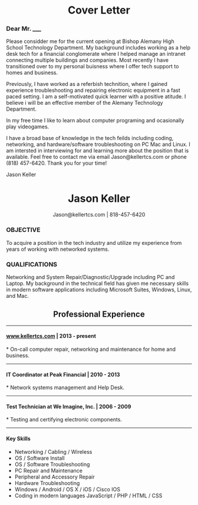 <h1 align="center">Cover Letter</h1>
<h3>Dear Mr. ___</h3>
<p>Please considder me for the current opening at Bishop Alemany High School Technology Department. My background includes working as a help desk tech for a financial conglomerate where I helped manage an intranet connecting multiple buildings and companies. Most recently I have transitioned over to my personal buisness where I offer tech support to homes and business.</p>
<p>Previously, I have worked as a referbish technition, where I gained experience troubleshooting and repairing electronic equipment in a fast paced setting. I am a self-motivated quick learner with a positive atitude. I believe i will be an effective member of  the Alemany Technology Department.</p>

<p>In my free time I like to learn about computer programing and ocasionally play videogames.</p>

<p>I have a broad base of knowledge in the tech feilds including coding, networking, and hardware/software troubleshooting on PC Mac and Linux. I am intersted in interviewing for and learning more about the position that is available. Feel free to contact me via email Jason@kellertcs.com  or phone (818) 457-6420. Thank you for your time!</p>

<p>Jason Keller</p>

<h1 align="center">Jason Keller</h1>
<p align="center">Jason@kellertcs.com | 818-457-6420</p>
<h3>OBJECTIVE</h3>
<p>To acquire a position in the tech industry and utilize my experience from years of working with networked systems.</p>
<h3>QUALIFICATIONS</h3>
<p>Networking and System Repair/Diagnostic/Upgrade including PC and Laptop. My background in the technical field has given me necessary skills in modern software applications including Microsoft Suites, Windows, Linux, and Mac.</p>

<h2 align="center">Professional Experience</h2>
<hr>
<h4><a href="#top">www.kellertcs.com</a> | 2013 - present</h4> 
  * On-call computer repair, networking and maintenance for home and business.
<hr>
<h4>IT Coordinator at Peak Financial | 2010 - 2013</h4>
  * Network systems management and Help Desk.
<hr>
<h4>Test Technician at We Imagine, Inc. | 2006 - 2009</h4>
  * Testing and certifying electronic components.
<hr>
<h4>Key Skills</h4>
<ul class="keySkills">
<li>Networking / Cabling / Wireless</li>
<li>OS / Software Install</li>
<li>OS / Software Troubleshooting</li>
<li>PC Repair and Maintenance</li>
<li>Peripheral and Accessory Repair</li>
<li>Hardware Troubleshooting</li>
<li>Windows / Android / OS X / iOS / Cisco IOS</li>
<li>Coding in modern languages JavaScript / PHP / HTML / CSS</li>
</ul>
